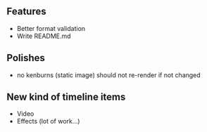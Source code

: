 Features
-------
- Better format validation
- Write README.md

Polishes
--------
- no kenburns (static image) should not re-render if not changed

New kind of timeline items
--------------------------
- Video
- Effects (lot of work...)
